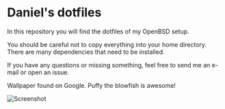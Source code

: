 # Daniel's dotfiles

In this repository you will find the dotfiles of my OpenBSD setup.

You should be careful not to copy everything into your home directory.
There are many dependencies that need to be installed.

If you have any questions or missing something, feel free to send me an e-mail or open an issue.

Wallpaper found on Google. Puffy the blowfish is awesome!

![Screenshot](https://raw.githubusercontent.com/danielgolf/dotfiles-openbsd/master/misc/screenshot.jpg)
